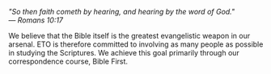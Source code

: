 *"So then faith cometh by hearing, and hearing by the word of God."*  
<cite>&mdash; Romans 10:17</cite>

We believe that the Bible itself is the greatest evangelistic weapon in our arsenal. ETO is therefore committed to involving as many people as possible in studying the Scriptures. We achieve this goal primarily through our correspondence course, Bible First.
